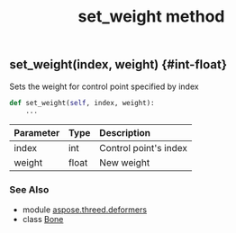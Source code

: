 ﻿---
title: set_weight method
second_title: Aspose.3D for Python via .NET API References
description: 
type: docs
weight: 70
url: /python-net/aspose.threed.deformers/bone/set_weight/
is_root: false
---

## set_weight(index, weight) {#int-float}

Sets the weight for control point specified by index



```python
def set_weight(self, index, weight):
    ...
```


| Parameter | Type | Description |
| :- | :- | :- |
| index | int | Control point's index |
| weight | float | New weight |



### See Also
* module [aspose.threed.deformers](../../)
* class [Bone](/3d/python-net/aspose.threed.deformers/bone)
